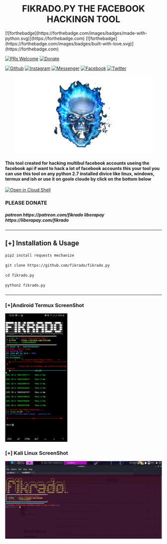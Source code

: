 
<p align="center">
  <h1 align="center">FIKRADO.PY THE FACEBOOK HACKINGN TOOL</h1>
</p>
[![forthebadge](https://forthebadge.com/images/badges/made-with-python.svg)](https://forthebadge.com)  [![forthebadge](https://forthebadge.com/images/badges/built-with-love.svg)](https://forthebadge.com)


[![PRs Welcome](https://img.shields.io/badge/PRs-welcome-brightgreen.svg?style=flat-square)](http://makeapullrequest.com) [![Donate](https://img.shields.io/badge/Donate-PayPal-green.svg)](https://www.paypal.com/donate?hosted_button_id=NS2E6R9YAGHYY)

[![Github](https://img.shields.io/badge/Github-fikrado-yellow?style=for-the-badge&logo=github)](https://github.com/fikrado)
[![Instagram](https://img.shields.io/badge/IG-%40mr__yahye-red?style=for-the-badge&logo=instagram)](https://www.instagram.com/mr__yahe)
[![Messenger](https://img.shields.io/badge/telegram-blue?style=for-the-badge&logo=telegram)](https://t.me/fikrado_hacker)
[![Facebook](https://img.shields.io/badge/facebook-black?style=for-the-badge&logo=Facebook)](https://facebook.com/fikrado4048063)
[![Twitter](https://img.shields.io/badge/Twitter-purple?style=for-the-badge&logo=Twitter)](https://twitter.com/fikrado1)

<p align="center">
 <img height="250" src="/20210526_143341.png" >
</p>


<h4>
This tool created for hacking  multibul facebook accounts useing the facebook api if want to hack a lot of facebook accounts this your tool 
you can use this tool on any python 2.7 installed divice like linux, windows, termux and ish
or use it on goole cloude by click on the bottom below
</h4>

[![Open in Cloud Shell](https://user-images.githubusercontent.com/27065646/92304704-8d146d80-ef80-11ea-8c29-0deaabb1c702.png)](https://console.cloud.google.com/cloudshell/open?git_repo=https://github.com/fikrado/fikrado.py&tutorial=README.md) 


### PLEASE DONATE 
<h5>
patreon https://patreon.com/fikrado
liberapay https://liberapay.com/fikrado
</h5>

____________

## [+] Installation & Usage
```
pip2 install requests mechanize

git clone https://github.com/fikrado/fikrado.py

cd fikrado.py

python2 fikrado.py

```
###

____________

### [+]Andiroid Termux ScreenShot
<img width="200px" src="/PicsArt_09-11-08.26.12.jpg">

### [+] Kali Linux ScreenShot

<img width="600px" src="s1.png">


